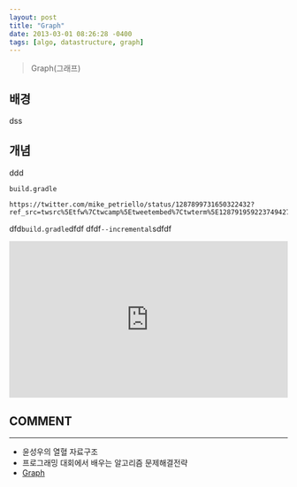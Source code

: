 ```yaml
---
layout: post
title: "Graph"
date: 2013-03-01 08:26:28 -0400
tags: [algo, datastructure, graph]
---
```


> Graph(그래프)

## 배경
dss

## 개념
ddd

`build.gradle`
```
https://twitter.com/mike_petriello/status/1287899731650322432?ref_src=twsrc%5Etfw%7Ctwcamp%5Etweetembed%7Ctwterm%5E1287919592237494272%7Ctwgr%5E&ref_url=https%3A%2F%2Fbleacherreport.com%2Fmlb
```

dfd`build.gradle`dfdf
dfdf`--incremental`sdfdf

<style>.embed-container { position: relative; padding-bottom: 56.25%; height: 0; overflow: hidden; max-width: 100%; height: auto; } .embed-container iframe, .embed-container object, .embed-container embed { position: absolute; top: 0; left: 0; width: 100%; height: 100%; }</style><div class='embed-container'><iframe src='http://www.youtube.com/embed/eqSCunKweu8' frameborder='0' allowfullscreen></iframe></div>

## COMMENT
---
* 윤성우의 열혈 자료구조
* 프로그래밍 대회에서 배우는 알고리즘 문제해결전략
* [Graph]

[Graph]: https://gmlwjd9405.github.io/2018/08/13/data-structure-graph.html

